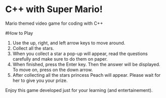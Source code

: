# C++ with Super Mario!
Mario themed video game for coding with C++

#How to Play

1. Use the up, right, and left arrow keys to move around.
2. Collect all the stars.
3. When you collect a star a pop-up will appear, read the questions carefully and make sure to do them on paper.
4. When finished, press the Enter key. Then the answer will be displayed. To move on, press on the down arrow.
5. After collecting all the stars princess Peach will appear. Please wait for her to give you your prize.

Enjoy this game developed just for your learning (and entertainement).
